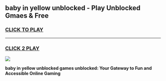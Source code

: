 
## baby in yellow unblocked - Play Unblocked Gmaes & Free
<h3>
<a href="https://news.freeplayer.one?title=baby_in_yellow_unblocked&ref=23F">CLICK TO PLAY</a></h3>
<hr>

<h3>
<a href="https://news.freeplayer.one?title=baby_in_yellow_unblocked&ref=23F">CLICK 2 PLAY</a>
  
</h3>

<a href="https://news.freeplayer.one?title=baby_in_yellow_unblocked&ref=23F/"><img src="https://clearcache.store/games.png"></a>


**baby in yellow unblocked games unblocked: Your Gateway to Fun and Accessible Online Gaming**
